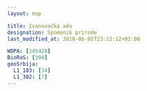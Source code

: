 ```yaml
---
layout: map

title: Ivanovačka ada
designation: Spomenik prirode
last_modified_at: 2018-06-02T23:12:12+02:00

WDPA: [145428]
BioRaS: [394]
geoSrbija:
  L1_183: [34]
  L1_302: [7]
---
```

